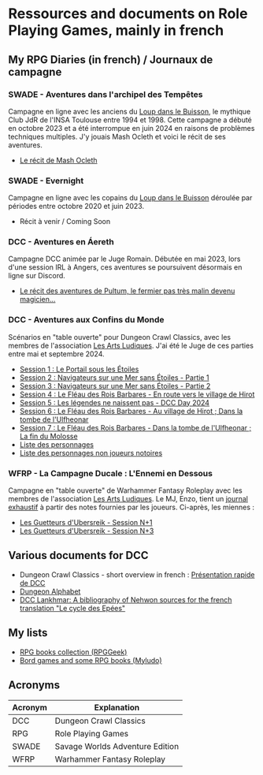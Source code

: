 # Ressources and documents on Role Playing Games, mainly in french

## My RPG Diaries (in french) / Journaux de campagne

### SWADE - Aventures dans l'archipel des Tempêtes

Campagne en ligne avec les anciens du [Loup dans le Buisson](http://web.archive.org/web/20010502024014/http://www.etud.insa-tlse.fr/~club_jdr/), le mythique Club JdR de l'INSA Toulouse entre 1994 et 1998. Cette campagne a débuté en octobre 2023 et a été interrompue en juin 2024 en raisons de problèmes techniques multiples. J'y jouais Mash Ocleth et voici le récit de ses aventures.

- [Le récit de Mash Ocleth](./swade/Archipel-des-Tempetes/notes)

### SWADE - Evernight

Campagne en ligne avec les copains du [Loup dans le Buisson](http://web.archive.org/web/20010502024014/http://www.etud.insa-tlse.fr/~club_jdr/) déroulée par périodes entre octobre 2020 et juin 2023.

- Récit à venir / Coming Soon

### DCC - Aventures en &Aacute;ereth

Campagne DCC animée par le Juge Romain. Débutée en mai 2023, lors d'une session IRL à Angers, ces aventures se poursuivent désormais en ligne sur Discord.

- [Le récit des aventures de Pultum, le fermier pas très malin devenu magicien...](./dcc/pultum/notes)

### DCC - Aventures aux Confins du Monde

Scénarios en "table ouverte" pour Dungeon Crawl Classics, avec les membres de l'association [Les Arts Ludiques](https://www.lesartsludiques.fr/). J'ai été le Juge de ces parties entre mai et septembre 2024.

- [Session 1 : Le Portail sous les &Eacute;toiles ](./dcc/aux-confins-du-monde/dcc_lal_2024_05_11)
- [Session 2 : Navigateurs sur une Mer sans Étoiles - Partie 1](./dcc/aux-confins-du-monde/dcc_lal_2024_05_18)
- [Session 3 : Navigateurs sur une Mer sans Étoiles - Partie 2](./dcc/aux-confins-du-monde/dcc_lal_2024_06_01)
- [Session 4 : Le Fléau des Rois Barbares - En route vers le village de Hirot](./dcc/aux-confins-du-monde/dcc_lal_2024_07_13)
- [Session 5 : Les légendes ne naissent pas - DCC Day 2024](./dcc/aux-confins-du-monde/dcc_lal_2024_07_20)
- [Session 6 : Le Fléau des Rois Barbares - Au village de Hirot ; Dans la tombe de l'Ulfheonar](./dcc/aux-confins-du-monde/dcc_lal_2024_09_07)
- [Session 7 : Le Fléau des Rois Barbares - Dans la tombe de l'Ulfheonar ;  La fin du Molosse](./dcc/aux-confins-du-monde/dcc_lal_2024_09_14)
- [Liste des personnages](./dcc/aux-confins-du-monde/dcc_lal_persos)
- [Liste des personnages non joueurs notoires](./dcc/aux-confins-du-monde/dcc_lal_pnj)

### WFRP - La Campagne Ducale : L'Ennemi en Dessous

Campagne en "table ouverte" de Warhammer Fantasy Roleplay avec les membres de l'association [Les Arts Ludiques](https://www.lesartsludiques.fr/).
Le MJ, Enzo, tient un [journal exhaustif](https://lesartsludiques.fr/forum/public/d/1082-la-campagne-ducale-lennemi-en-dessous-campagne-warhammer-fantasy) à partir des notes fournies par les joueurs. Ci-après, les miennes :

- [Les Guetteurs d'Ubersreik - Session N+1](./wfrp/wfrp_lal_2024_03_16)
- [Les Guetteurs d'Ubersreik - Session N+3](./wfrp/wfrp_lal_2024_03_30)

## Various documents for DCC

- Dungeon Crawl Classics - short overview in french : [Présentation rapide de DCC](./dcc/intro-fr)
- [Dungeon Alphabet](./dcc/dungeon-alphabet)
- [DCC Lankhmar: A bibliography of Nehwon sources for the french translation "Le cycle des Epées"](./dcc/lankhmar/leiber-books-novels)

## My lists

- [RPG books collection (RPGGeek)](https://rpggeek.com/collection/user/Adinarak?sort=postdate&sortdir=desc&rankobjecttype=subtype&rankobjectid=17&columns=title%7Cthumbnail%7Cversion%7Cpostdate%7Crating&geekranks=RPG%20Rank&objecttype=thing&ff=1&subtype=rpgitem)
- [Bord games and some RPG books (Myludo)](https://www.myludo.fr/#!/profil/civodul-vereli-45136/collection/*/*/*/*/*/*/*/*/144/bydatedesc)


## Acronyms

| Acronym | Explanation|
| ---- | --- |
| DCC | Dungeon Crawl Classics |
| RPG | Role Playing Games |
| SWADE | Savage Worlds Adventure Edition |
| WFRP | Warhammer Fantasy Roleplay |
